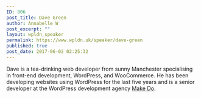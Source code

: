 ```yaml
---
ID: 806
post_title: Dave Green
author: Annabelle W
post_excerpt: ""
layout: wpldn_speaker
permalink: https://www.wpldn.uk/speaker/dave-green
published: true
post_date: 2017-06-02 02:25:32
---
```

Dave is a tea-drinking web developer from sunny Manchester specialising in front-end development, WordPress, and WooCommerce. He has been developing websites using WordPress for the last five years and is a senior developer at the WordPress development agency <a href="https://www.makedo.net/">Make Do</a>.